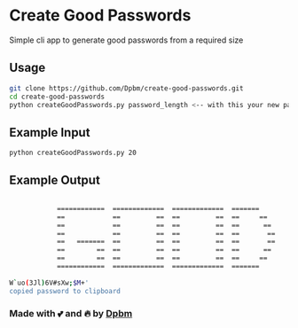 # Create Good Passwords

Simple cli app to generate good passwords from a required size

## Usage

```bash
git clone https://github.com/Dpbm/create-good-passwords.git
cd create-good-passwords
python createGoodPasswords.py password_length <-- with this your new password will be in clipboard
```

## Example Input
```bash
python createGoodPasswords.py 20
```

## Example Output
```bash

            ============  =============  =============  =======
            ==            ==         ==  ==         ==  ==     ==
            ==            ==         ==  ==         ==  ==      ==
            ==            ==         ==  ==         ==  ==       ==
            ==   =======  ==         ==  ==         ==  ==       ==
            ==        ==  ==         ==  ==         ==  ==      ==
            ==        ==  ==         ==  ==         ==  ==     ==
            ============  =============  =============  =======
        
W`uo(3Jl)6V#sXw;$M+'
copied password to clipboard
```

### Made with 💕 and 🔥 by [Dpbm](https://github.com/Dpbm)